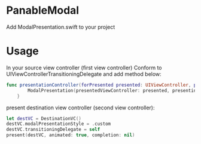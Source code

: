 # PanableModal

Add ModalPresentation.swift to your project

# Usage
In your source view controller (first view controller) Conform to UIViewControllerTransitioningDelegate and add method below:
```swift
func presentationController(forPresented presented: UIViewController, presenting: UIViewController?, source: UIViewController) -> UIPresentationController? {
        ModalPresentation(presentedViewController: presented, presenting: presenting)
    }
```

present destination view controller (second view controller):
```swift
let destVC = DestinationVC()
destVC.modalPresentationStyle = .custom
destVC.transitioningDelegate = self
present(destVC, animated: true, completion: nil)
```
